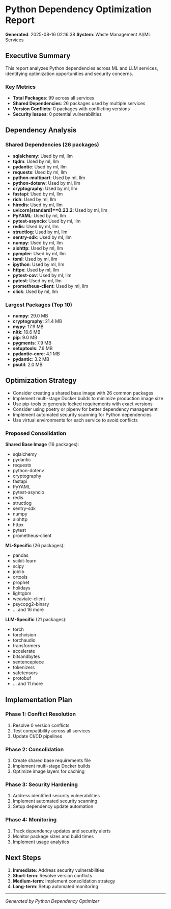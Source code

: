# Python Dependency Optimization Report

**Generated**: 2025-08-16 02:16:38
**System**: Waste Management AI/ML Services

## Executive Summary

This report analyzes Python dependencies across ML and LLM services, identifying optimization opportunities and security concerns.

### Key Metrics

- **Total Packages**: 99 across all services
- **Shared Dependencies**: 26 packages used by multiple services
- **Version Conflicts**: 0 packages with conflicting versions
- **Security Issues**: 0 potential vulnerabilities

## Dependency Analysis

### Shared Dependencies (26 packages)
- **sqlalchemy**: Used by ml, llm
- **tqdm**: Used by ml, llm
- **pydantic**: Used by ml, llm
- **requests**: Used by ml, llm
- **python-multipart**: Used by ml, llm
- **python-dotenv**: Used by ml, llm
- **cryptography**: Used by ml, llm
- **fastapi**: Used by ml, llm
- **rich**: Used by ml, llm
- **hiredis**: Used by ml, llm
- **uvicorn[standard]==0.23.2**: Used by ml, llm
- **PyYAML**: Used by ml, llm
- **pytest-asyncio**: Used by ml, llm
- **redis**: Used by ml, llm
- **structlog**: Used by ml, llm
- **sentry-sdk**: Used by ml, llm
- **numpy**: Used by ml, llm
- **aiohttp**: Used by ml, llm
- **pympler**: Used by ml, llm
- **toml**: Used by ml, llm
- **ipython**: Used by ml, llm
- **httpx**: Used by ml, llm
- **pytest-cov**: Used by ml, llm
- **pytest**: Used by ml, llm
- **prometheus-client**: Used by ml, llm
- **click**: Used by ml, llm

### Largest Packages (Top 10)

- **numpy**: 29.0 MB
- **cryptography**: 21.4 MB
- **mypy**: 17.9 MB
- **nltk**: 10.6 MB
- **pip**: 9.0 MB
- **pygments**: 7.9 MB
- **setuptools**: 7.6 MB
- **pydantic-core**: 4.1 MB
- **pydantic**: 3.2 MB
- **psutil**: 2.0 MB

## Optimization Strategy

- Consider creating a shared base image with 26 common packages
- Implement multi-stage Docker builds to minimize production image size
- Use pip-tools to generate locked requirements with exact versions
- Consider using poetry or pipenv for better dependency management
- Implement automated security scanning for Python dependencies
- Use virtual environments for each service to avoid conflicts

### Proposed Consolidation

**Shared Base Image** (16 packages):
- sqlalchemy
- pydantic
- requests
- python-dotenv
- cryptography
- fastapi
- PyYAML
- pytest-asyncio
- redis
- structlog
- sentry-sdk
- numpy
- aiohttp
- httpx
- pytest
- prometheus-client

**ML-Specific** (26 packages):
- pandas
- scikit-learn
- scipy
- joblib
- ortools
- prophet
- holidays
- lightgbm
- weaviate-client
- psycopg2-binary
- ... and 16 more

**LLM-Specific** (21 packages):
- torch
- torchvision
- torchaudio
- transformers
- accelerate
- bitsandbytes
- sentencepiece
- tokenizers
- safetensors
- protobuf
- ... and 11 more

## Implementation Plan

### Phase 1: Conflict Resolution
1. Resolve 0 version conflicts
2. Test compatibility across all services
3. Update CI/CD pipelines

### Phase 2: Consolidation
1. Create shared base requirements file
2. Implement multi-stage Docker builds
3. Optimize image layers for caching

### Phase 3: Security Hardening
1. Address identified security vulnerabilities
2. Implement automated security scanning
3. Setup dependency update automation

### Phase 4: Monitoring
1. Track dependency updates and security alerts
2. Monitor package sizes and build times
3. Implement usage analytics

## Next Steps

1. **Immediate**: Address security vulnerabilities
2. **Short-term**: Resolve version conflicts
3. **Medium-term**: Implement consolidation strategy
4. **Long-term**: Setup automated monitoring

---
*Generated by Python Dependency Optimizer*
